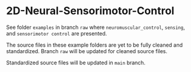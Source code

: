 # 2D-Neural-Sensorimotor-Control

See folder `examples` in branch `raw` where `neuromuscular_control`, `sensing`, and `sensorimotor control` are presented.

The source files in these example folders are yet to be fully cleaned and standardized. Branch `raw` will be updated for cleaned source files.

Standardized source files will be updated in `main` branch.